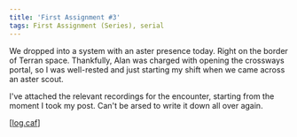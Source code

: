 ```yaml
---
title: 'First Assignment #3'
tags: First Assignment (Series), serial
---
```


We dropped into a system with an aster presence today. 
Right on the border of Terran space. 
Thankfully, Alan was charged with opening the crossways portal, 
so I was well-rested and just starting my shift when we came across an aster scout.

I've attached the relevant recordings for the encounter, starting from the moment I took my post. 
Can't be arsed to write it down all over again.

\[[log.caf](2025-04-27-first_assignment_3_combat.html)\]
